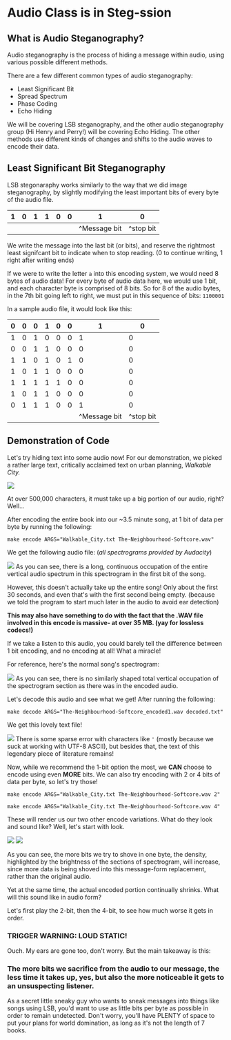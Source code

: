 # Audio Class is in Steg-ssion

## What is Audio Steganography?

Audio steganography is the process of hiding a message within audio, using various possible different methods.

There are a few different common types of audio steganography:

- Least Significant Bit 
- Spread Spectrum
- Phase Coding
- Echo Hiding

We will be covering LSB steganography, and the other audio steganography group (Hi Henry and Perry!) will be covering Echo Hiding. The other methods use different kinds of changes and shifts to the audio waves to encode their data.

## Least Significant Bit Steganography

LSB stegonaraphy works similarly to the way that we did image steganography, by slightly modifying the least important bits of every byte of the audio file.
 

|1|0|1|1|0|0|1|0|
|-|-|-|-|-|-|-|-|
| | | | | | |^Message bit|^stop bit|

We write the message into the last bit (or bits), and reserve the rightmost least signifcant bit to indicate when to stop reading. (0 to continue writing, 1 right after writing ends)

If we were to write the letter `a` into this encoding system, we would need 8 bytes of audio data! For every byte of audio data here, we would use 1 bit, and each character byte is comprised of 8 bits. So for 8 of the audio bytes, in the 7th bit going left to right, we must put in this sequence of bits: `1100001`

In a sample audio file, it would look like this:

|0|0|0|1|0|0|1|0|
|-|-|-|-|-|-|-|-|
|1|0|1|0|0|0|1|0|
|0|0|1|1|0|0|0|0|
|1|1|0|1|0|1|0|0|
|1|0|1|1|0|0|0|0|
|1|1|1|1|1|0|0|0|
|1|0|1|1|0|0|0|0|
|0|1|1|1|0|0|1|0|
| | | | | | |^Message bit|^stop bit|

## Demonstration of Code

Let's try hiding text into some audio now! For our demonstration, we picked a rather large text, critically acclaimed text on urban planning, <i>Walkable City.</i>

<img src = "Images/walkable_orig.png"> </img>

At over 500,000 characters, it must take up a big portion of our audio, right? Well...

After encoding the entire book into our ~3.5 minute song, at 1 bit of data per byte by running the following:

`make encode ARGS="Walkable_City.txt The-Neighbourhood-Softcore.wav"`

We get the following audio file: (<i>all spectrograms provided by Audacity</i>)

<img src = "Images/encoded1_spectrogram.png"> </img>
As you can see, there is a long, continuous occupation of the entire vertical audio spectrum in this spectrogram in the first bit of the song. 

However, this doesn't actually take up the entire song! Only about the first 30 seconds, and even that's with the first second being empty. (because we told the program to start much later in the audio to avoid ear detection) 

<b>This may also have something to do with the fact that the .WAV file involved in this encode is massive- at over 35 MB. (yay for lossless codecs!)</b> 

If we take a listen to this audio, you could barely tell the difference between 1 bit encoding, and no encoding at all! What a miracle! 

For reference, here's the normal song's spectrogram:

<img src = "Images/stock_spectrogram.png"> </img>
As you can see, there is no similarly shaped total vertical occupation of the spectrogram section as there was in the encoded audio.

Let's decode this audio and see what we get! After running the following:

`make decode ARGS="The-Neighbourhood-Softcore_encoded1.wav decoded.txt"`

We get this lovely text file!

<img src = "Images/walkable_decoded.png"> </img>
There is some sparse error with characters like `'` (mostly because we suck at working with UTF-8 ASCII), but besides that, the text of this legendary piece of literature remains!

Now, while we recommend the 1-bit option the most, we <b>CAN</b> choose to encode using even <b>MORE</b> bits. We can also try encoding with 2 or 4 bits of data per byte, so let's try those!

`make encode ARGS="Walkable_City.txt The-Neighbourhood-Softcore.wav 2"`

`make encode ARGS="Walkable_City.txt The-Neighbourhood-Softcore.wav 4"`

These will render us our two other encode variations.
What do they look and sound like? Well, let's start with look.

<img src = "Images/encoded2_spectrogram.png"> </img>
<img src = "Images/encoded4_spectrogram.png"> </img>

As you can see, the more bits we try to shove in one byte, the density, highlighted by the brightness of the sections of spectrogram, will increase, since more data is being shoved into this message-form replacement, rather than the original audio. 

Yet at the same time, the actual encoded portion continually shrinks. What will this sound like in audio form?

Let's first play the 2-bit, then the 4-bit, to see how much worse it gets in order.

### <b>TRIGGER WARNING: LOUD STATIC!</b>

Ouch. My ears are gone too, don't worry. But the main takeaway is this:

### <b>The more bits we sacrifice from the audio to our message, the less time it takes up, yes, but also the more noticeable it gets to an unsuspecting listener.</b>

As a secret little sneaky guy who wants to sneak messages into things like songs using LSB, you'd want to use as little bits per byte as possible in order to remain undetected. Don't worry, you'll have PLENTY of space to put your plans for world domination, as long as it's not the length of 7 books.